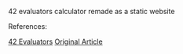 42 evaluators calculator remade as a static website


References:

[42 Evaluators](https://github.com/demostanis/42evaluators)
[Original Article](https://medium.com/@benjaminmerchin/42-black-hole-deep-dive-cbc4b343c6b2)
